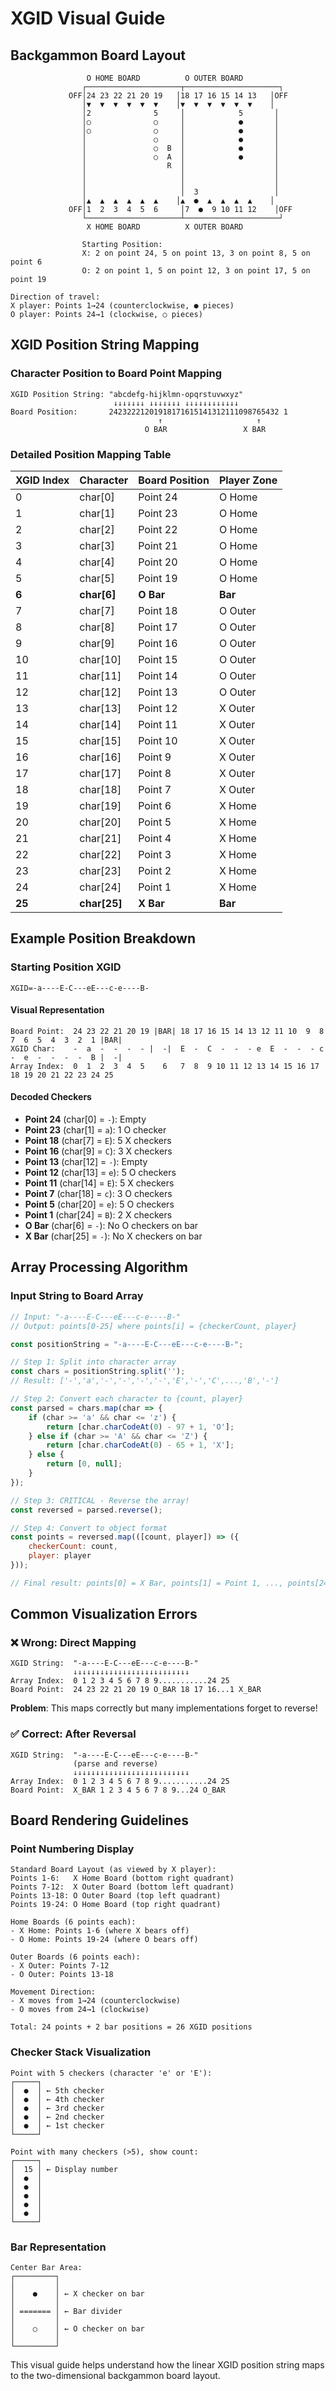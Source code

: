 # XGID Visual Guide

## Backgammon Board Layout

```
                 O HOME BOARD          O OUTER BOARD
                ┌─────────────────────┬─────────────────────┐
             OFF│24 23 22 21 20 19   │18 17 16 15 14 13   │OFF
                │▼  ▼  ▼  ▼  ▼  ▼    │▼  ▼  ▼  ▼  ▼  ▼    │
                │2              5     │            5       │
                │○              ○     │            ●       │
                │○              ○     │            ●       │
                │               ○     │            ●       │
                │               ○  B  │            ●       │
                │               ○  A  │            ●       │
                │                  R  │                    │
                │                     │                    │
                │                     │                    │
                │                     │  3                 │
                │▲  ▲  ▲  ▲  ▲  ▲    │▲  ●  ▲  ▲  ▲  ▲    │
             OFF│1  2  3  4  5  6     │7  ●  9 10 11 12    │OFF
                └─────────────────────┴─────────────────────┘
                 X HOME BOARD          X OUTER BOARD
                                      
                Starting Position:
                X: 2 on point 24, 5 on point 13, 3 on point 8, 5 on point 6
                O: 2 on point 1, 5 on point 12, 3 on point 17, 5 on point 19

Direction of travel:
X player: Points 1→24 (counterclockwise, ● pieces)
O player: Points 24→1 (clockwise, ○ pieces)
```

## XGID Position String Mapping

### Character Position to Board Point Mapping

```
XGID Position String: "abcdefg-hijklmn-opqrstuvwxyz"
                       ↓↓↓↓↓↓↓ ↓↓↓↓↓↓↓ ↓↓↓↓↓↓↓↓↓↓↓↓
Board Position:       24232221201918171615141312111098765432 1
                                 ↑                     ↑
                              O BAR                 X BAR
```

### Detailed Position Mapping Table

| XGID Index | Character | Board Position | Player Zone |
|------------|-----------|----------------|-------------|
| 0          | char[0]   | Point 24       | O Home      |
| 1          | char[1]   | Point 23       | O Home      |
| 2          | char[2]   | Point 22       | O Home      |
| 3          | char[3]   | Point 21       | O Home      |
| 4          | char[4]   | Point 20       | O Home      |
| 5          | char[5]   | Point 19       | O Home      |
| **6**      | **char[6]** | **O Bar**    | **Bar**     |
| 7          | char[7]   | Point 18       | O Outer     |
| 8          | char[8]   | Point 17       | O Outer     |
| 9          | char[9]   | Point 16       | O Outer     |
| 10         | char[10]  | Point 15       | O Outer     |
| 11         | char[11]  | Point 14       | O Outer     |
| 12         | char[12]  | Point 13       | O Outer     |
| 13         | char[13]  | Point 12       | X Outer     |
| 14         | char[14]  | Point 11       | X Outer     |
| 15         | char[15]  | Point 10       | X Outer     |
| 16         | char[16]  | Point 9        | X Outer     |
| 17         | char[17]  | Point 8        | X Outer     |
| 18         | char[18]  | Point 7        | X Outer     |
| 19         | char[19]  | Point 6        | X Home      |
| 20         | char[20]  | Point 5        | X Home      |
| 21         | char[21]  | Point 4        | X Home      |
| 22         | char[22]  | Point 3        | X Home      |
| 23         | char[23]  | Point 2        | X Home      |
| 24         | char[24]  | Point 1        | X Home      |
| **25**     | **char[25]** | **X Bar**   | **Bar**     |

## Example Position Breakdown

### Starting Position XGID
```
XGID=-a----E-C---eE---c-e----B-
```

#### Visual Representation
```
Board Point:  24 23 22 21 20 19 |BAR| 18 17 16 15 14 13 12 11 10  9  8  7  6  5  4  3  2  1 |BAR|
XGID Char:    -  a  -  -  -  - |  -|  E  -  C  -  -  - e  E  -  -  - c  -  e  -  -  -  -  B |  -|
Array Index:  0  1  2  3  4  5    6   7  8  9 10 11 12 13 14 15 16 17 18 19 20 21 22 23 24 25
```

#### Decoded Checkers
- **Point 24** (char[0] = `-`): Empty
- **Point 23** (char[1] = `a`): 1 O checker 
- **Point 18** (char[7] = `E`): 5 X checkers
- **Point 16** (char[9] = `C`): 3 X checkers
- **Point 13** (char[12] = `-`): Empty
- **Point 12** (char[13] = `e`): 5 O checkers
- **Point 11** (char[14] = `E`): 5 X checkers
- **Point 7** (char[18] = `c`): 3 O checkers
- **Point 5** (char[20] = `e`): 5 O checkers
- **Point 1** (char[24] = `B`): 2 X checkers
- **O Bar** (char[6] = `-`): No O checkers on bar
- **X Bar** (char[25] = `-`): No X checkers on bar

## Array Processing Algorithm

### Input String to Board Array
```javascript
// Input: "-a----E-C---eE---c-e----B-"
// Output: points[0-25] where points[i] = {checkerCount, player}

const positionString = "-a----E-C---eE---c-e----B-";

// Step 1: Split into character array
const chars = positionString.split('');
// Result: ['-','a','-','-','-','-','E','-','C',...,'B','-']

// Step 2: Convert each character to {count, player}
const parsed = chars.map(char => {
    if (char >= 'a' && char <= 'z') {
        return [char.charCodeAt(0) - 97 + 1, 'O'];
    } else if (char >= 'A' && char <= 'Z') {
        return [char.charCodeAt(0) - 65 + 1, 'X'];
    } else {
        return [0, null];
    }
});

// Step 3: CRITICAL - Reverse the array!
const reversed = parsed.reverse();

// Step 4: Convert to object format
const points = reversed.map(([count, player]) => ({
    checkerCount: count,
    player: player
}));

// Final result: points[0] = X Bar, points[1] = Point 1, ..., points[24] = Point 24, points[25] = O Bar
```

## Common Visualization Errors

### ❌ Wrong: Direct Mapping
```
XGID String:  "-a----E-C---eE---c-e----B-"
              ↓↓↓↓↓↓↓↓↓↓↓↓↓↓↓↓↓↓↓↓↓↓↓↓↓↓
Array Index:  0 1 2 3 4 5 6 7 8 9...........24 25
Board Point:  24 23 22 21 20 19 O_BAR 18 17 16...1 X_BAR
```
**Problem**: This maps correctly but many implementations forget to reverse!

### ✅ Correct: After Reversal
```
XGID String:  "-a----E-C---eE---c-e----B-"
              (parse and reverse)
              ↓↓↓↓↓↓↓↓↓↓↓↓↓↓↓↓↓↓↓↓↓↓↓↓↓↓
Array Index:  0 1 2 3 4 5 6 7 8 9...........24 25
Board Point:  X_BAR 1 2 3 4 5 6 7 8 9...24 O_BAR
```

## Board Rendering Guidelines

### Point Numbering Display
```
Standard Board Layout (as viewed by X player):
Points 1-6:   X Home Board (bottom right quadrant)
Points 7-12:  X Outer Board (bottom left quadrant)  
Points 13-18: O Outer Board (top left quadrant)
Points 19-24: O Home Board (top right quadrant)

Home Boards (6 points each):
- X Home: Points 1-6 (where X bears off)
- O Home: Points 19-24 (where O bears off)

Outer Boards (6 points each):
- X Outer: Points 7-12 
- O Outer: Points 13-18

Movement Direction:
- X moves from 1→24 (counterclockwise)
- O moves from 24→1 (clockwise)

Total: 24 points + 2 bar positions = 26 XGID positions
```

### Checker Stack Visualization
```
Point with 5 checkers (character 'e' or 'E'):
┌─────┐
│  ●  │ ← 5th checker
│  ●  │ ← 4th checker  
│  ●  │ ← 3rd checker
│  ●  │ ← 2nd checker
│  ●  │ ← 1st checker
└─────┘

Point with many checkers (>5), show count:
┌─────┐
│  15 │ ← Display number
│  ●  │
│  ●  │
│  ●  │
│  ●  │
│  ●  │
└─────┘
```

### Bar Representation
```
Center Bar Area:
┌─────────┐
│         │
│    ●    │ ← X checker on bar
│         │
│ ======= │ ← Bar divider
│         │  
│    ○    │ ← O checker on bar
│         │
└─────────┘
```

This visual guide helps understand how the linear XGID position string maps to the two-dimensional backgammon board layout.
